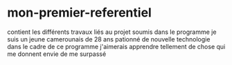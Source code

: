 # mon-premier-referentiel
contient les différents travaux liés au projet soumis dans le programme
je suis un jeune camerounais de 28 ans pationné de nouvelle technologie
dans le cadre de ce programme j'aimerais apprendre tellement de  chose  qui me donnent envie de me surpassé  
